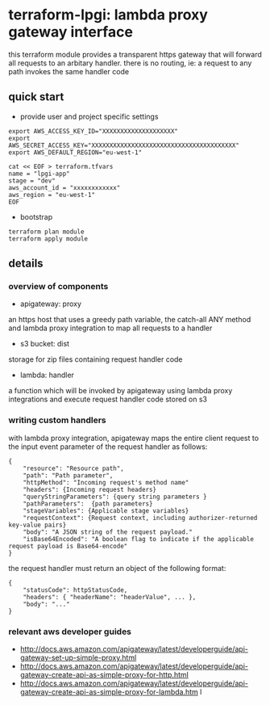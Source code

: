 # terraform-lpgi: lambda proxy gateway interface

this terraform module provides a transparent https gateway that will forward
all requests to an arbitary handler. there is no routing, ie: a request to any
path invokes the same handler code

## quick start

* provide user and project specific settings

```
export AWS_ACCESS_KEY_ID="XXXXXXXXXXXXXXXXXXXX"
export AWS_SECRET_ACCESS_KEY="XXXXXXXXXXXXXXXXXXXXXXXXXXXXXXXXXXXXXXXX"
export AWS_DEFAULT_REGION="eu-west-1"

cat << EOF > terraform.tfvars
name = "lpgi-app"
stage = "dev"
aws_account_id = "xxxxxxxxxxxx"
aws_region = "eu-west-1"
EOF
```

* bootstrap

```
terraform plan module
terraform apply module
```

## details

### overview of components

* apigateway: proxy

an https host that uses a greedy path variable, the catch-all ANY method and
lambda proxy integration to map all requests to a handler

* s3 bucket: dist

storage for zip files containing request handler code

* lambda: handler

a function which will be invoked by apigateway using lambda proxy integrations
and execute request handler code stored on s3

### writing custom handlers

with lambda proxy integration, apigateway maps the entire client request to the
input event parameter of the request handler as follows:

```
{
    "resource": "Resource path",
    "path": "Path parameter",
    "httpMethod": "Incoming request's method name"
    "headers": {Incoming request headers}
    "queryStringParameters": {query string parameters }
    "pathParameters":  {path parameters}
    "stageVariables": {Applicable stage variables}
    "requestContext": {Request context, including authorizer-returned key-value pairs}
    "body": "A JSON string of the request payload."
    "isBase64Encoded": "A boolean flag to indicate if the applicable request payload is Base64-encode"
}
```

the request handler must return an object of the following format:

```
{
    "statusCode": httpStatusCode,
    "headers": { "headerName": "headerValue", ... },
    "body": "..."
}
```

### relevant aws developer guides

* http://docs.aws.amazon.com/apigateway/latest/developerguide/api-gateway-set-up-simple-proxy.html
* http://docs.aws.amazon.com/apigateway/latest/developerguide/api-gateway-create-api-as-simple-proxy-for-http.html
* http://docs.aws.amazon.com/apigateway/latest/developerguide/api-gateway-create-api-as-simple-proxy-for-lambda.htm l
